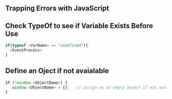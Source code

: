 ## Trapping Errors with JavaScript

## Check TypeOf to see if Variable Exists Before Use
```javascript
if(typeof <VarName> == "undefined"){
  <EventProcess>
}
```

## Define an Oject if not avaialable
```javascript
if (!window.<ObjectName>) {
   window.<ObjectName> = {};   // assign as an empty object if not available
}
```

